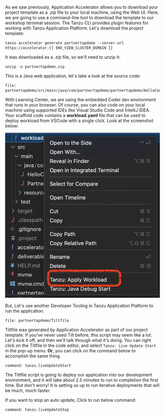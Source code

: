 As we saw previously, Application Accelerator allows you to download your project template as a .zip file to your local machine, using the Web UI. Here, we are going to use a command-line tool to download the template to our workshop terminal session. The Tanzu CLI provides plugin features for working with Tanzu Application Platform. Let's download the project template:

```execute
tanzu accelerator generate partnertapdemo --server-url https://accelerator.{{ ENV_VIEW_CLUSTER_DOMAIN }}
```

It was downloaded as a .zip file, so we'll need to unzip it:

```execute
unzip -o partnertapdemo.zip
```

This is a Java web application, let's take a look at the source code:

```editor:open-file
file: partnertapdemo/src/main/java/com/partnertapdemo/partnertapdemo/HelloController.java
```

With Learning Center, we are using the embedded Coder dev environment that runs in your browser. Of course, you can also code on your local machine using supported IDEs like Visual Studio Code and IntelliJ IDEA. Your scaffold code contains a **workload.yaml** file that can be used to deploy workload from VSCode with a single click. Look at the screenshot below:

![workload-apply](images/tap-workload-apply.png)

But, Let's use another Developer Tooling in Tanzu Application Platform to run the application.

```editor:open-file
file: partnertapdemo/Tiltfile
``` 

Tiltfile was generated by Application Accelerator as part of our project template. If you've never used Tilt before, this script may seem like a lot. Let's kick it off, and then we'll talk through what it's doing. You can right click on the Tiltfile in the code editor, and select `Tanzu: Live Update Start` in the pop-up menu. **Or**, you can click on the command below to accomplish the same thing.

```editor:execute-command
command: tanzu.liveUpdateStart
```

The Tiltfile script is going to deploy our application into our development environment, and it will take about 2.5 minutes to run to completion the first time. But don't worry! It is setting us up to run iterative deployments that will be much, much faster.


If you want to stop an auto update, Click to run below command:

```editor:execute-command
command: tanzu.liveUpdateStop
```